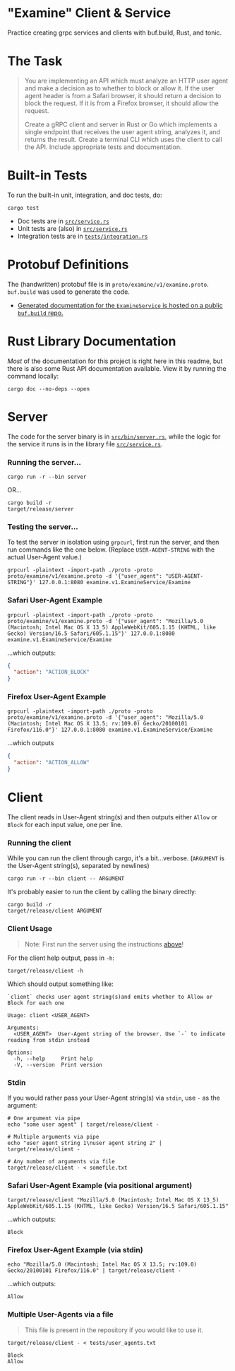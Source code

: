 # "Examine" Client & Service

Practice creating grpc services and clients with buf.build, Rust, and tonic.

# The Task

> You are implementing an API which must analyze an HTTP user agent and make a decision as to whether to block or allow it. If the user agent header is from a Safari browser, it should return a decision to block the request. If it is from a Firefox browser, it should allow the request.
> 
> Create a gRPC client and server in Rust or Go which implements a single endpoint that receives the user agent string, analyzes it, and returns the result. Create a terminal CLI which uses the client to call the API. Include appropriate tests and documentation.

# Built-in Tests

To run the built-in unit, integration, and doc tests, do:

```shell
cargo test
```

- Doc tests are in [`src/service.rs`](https://github.com/CleanCut/examine/blob/main/src/service.rs#L14-L26)
- Unit tests are (also) in [`src/service.rs`](https://github.com/CleanCut/examine/blob/main/src/service.rs#L66-L88)
- Integration tests are in [`tests/integration.rs`](https://github.com/CleanCut/examine/blob/main/tests/integration.rs)

# Protobuf Definitions

The (handwritten) protobuf file is in `proto/examine/v1/examine.proto`. `buf.build` was used to
generate the code.

- [Generated documentation for the `ExamineService` is hosted on a public `buf.build` repo.](https://buf.build/nathanstocks/examine)

# Rust Library Documentation

_Most_ of the documentation for this project is right here in this readme, but there is also some Rust API documentation available. View it by running the command locally:

```shell
cargo doc --no-deps --open
```

# Server

The code for the server binary is in [`src/bin/server.rs`](https://github.com/CleanCut/examine/blob/main/src/bin/server.rs), while the logic for the service it runs
is in the library file [`src/service.rs`](https://github.com/CleanCut/examine/blob/main/src/service.rs).

### Running the server...

```shell
cargo run -r --bin server
```

OR...

```shell
cargo build -r
target/release/server
```

### Testing the server...

To test the server in isolation using `grpcurl`, first run the server, and then run commands like the one below. (Replace `USER-AGENT-STRING` with the actual User-Agent value.)

```shell
grpcurl -plaintext -import-path ./proto -proto proto/examine/v1/examine.proto -d '{"user_agent": "USER-AGENT-STRING"}' 127.0.0.1:8080 examine.v1.ExamineService/Examine
```

### Safari User-Agent Example

```shell
grpcurl -plaintext -import-path ./proto -proto proto/examine/v1/examine.proto -d '{"user_agent": "Mozilla/5.0 (Macintosh; Intel Mac OS X 13_5) AppleWebKit/605.1.15 (KHTML, like Gecko) Version/16.5 Safari/605.1.15"}' 127.0.0.1:8080 examine.v1.ExamineService/Examine
```

...which outputs:

```json
{
  "action": "ACTION_BLOCK"
}
```

### Firefox User-Agent Example

```shell
grpcurl -plaintext -import-path ./proto -proto proto/examine/v1/examine.proto -d '{"user_agent": "Mozilla/5.0 (Macintosh; Intel Mac OS X 13.5; rv:109.0) Gecko/20100101 Firefox/116.0"}' 127.0.0.1:8080 examine.v1.ExamineService/Examine
```

...which outputs

```json
{
  "action": "ACTION_ALLOW"
}
```

# Client

The client reads in User-Agent string(s) and then outputs either `Allow` or `Block` for each input value, one per line.

### Running the client

While you can run the client through cargo, it's a bit...verbose. (`ARGUMENT` is the User-Agent string(s), separated by newlines)

```shell
cargo run -r --bin client -- ARGUMENT
```

It's probably easier to run the client by calling the binary directly:

```shell
cargo build -r
target/release/client ARGUMENT
```

### Client Usage

> Note: First run the server using the instructions [above](#server)!

For the client help output, pass in `-h`:

```shell
target/release/client -h
```

Which should output something like:

```text
`client` checks user agent string(s)and emits whether to Allow or Block for each one

Usage: client <USER_AGENT>

Arguments:
  <USER_AGENT>  User-Agent string of the browser. Use `-` to indicate reading from stdin instead

Options:
  -h, --help     Print help
  -V, --version  Print version
```

### Stdin

If you would rather pass your User-Agent string(s) via `stdin`, use `-` as the argument:

```shell
# One argument via pipe
echo "some user agent" | target/release/client -

# Multiple arguments via pipe
echo "user agent string 1\nuser agent string 2" | target/release/client -

# Any number of arguments via file
target/release/client - < somefile.txt
```

### Safari User-Agent Example (via positional argument)

```shell
target/release/client "Mozilla/5.0 (Macintosh; Intel Mac OS X 13_5) AppleWebKit/605.1.15 (KHTML, like Gecko) Version/16.5 Safari/605.1.15"
```

...which outputs:

```text
Block
```

### Firefox User-Agent Example (via stdin)

```shell
echo "Mozilla/5.0 (Macintosh; Intel Mac OS X 13.5; rv:109.0) Gecko/20100101 Firefox/116.0" | target/release/client -
```

...which outputs:

```text
Allow
```

### Multiple User-Agents via a file

> This file is present in the repository if you would like to use it.

```shell
target/release/client - < tests/user_agents.txt
```

```text
Block
Allow
```
